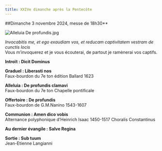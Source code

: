 ```yaml
---
title: XXIVe dimanche après la Pentecôte
---
```

##Dimanche 3 novembre 2024, messe de 18h30**

![Alleluia De profundis.jpg]({{site.baseurl}}/images/Alleluia%20De%20profundis.jpg)

*Invocabitis me, et ego exaudiam vos, et reducam captivitatem vestram de cunctis locis*  
Vous m’invoquerez et je vous écouterai, de partout je ramènerai vos captifs.

**Introït : Dicit Dominus**

**Graduel : Liberasti nos**  
Faux-bourdon du 7e ton édition Ballard 1623

**Alleluia : De profundis clamavi**  
Faux-bourdon du 7e ton Chapelle pontificale

**Offertoire : De profundis**  
Faux-bourdon de G.M.Nanino 1543-1607

**Communion : Amen dico vobis**  
Alternance polyphonique d’Heinrich Isaac 1450-1517 Choralis Constantinus

**Au dernier évangile : Salve Regina**

**Sortie : Sub tuum**  
Jean-Etienne Langianni
